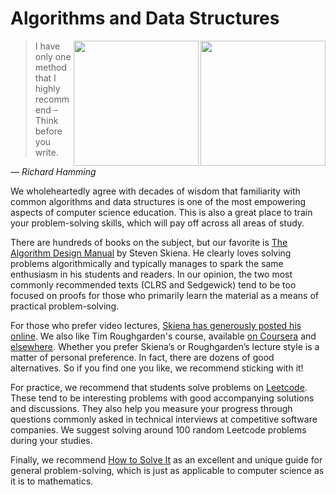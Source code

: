 # Algorithms and Data Structures

<img align="right" width="200" src="https://github.com/user-attachments/assets/78648c2a-538c-4526-8dec-122edacd545e" />
<a href="https://www.amazon.com/Algorithm-Design-Manual-Steven-Skiena/dp/1848000693/?pldnSite=1"></a>

<img align="right" width="200" src="https://github.com/user-attachments/assets/d74cf82c-162e-441d-8be4-36635a2890dc" />
<a href="https://www.amazon.com/How-Solve-Mathematical-Princeton-Science/dp/069116407X/?pldnSite=1"></a>


> I have only one method that I highly recommend – Think before you write.

_— Richard Hamming_

We wholeheartedly agree with decades of wisdom that familiarity with common algorithms and data structures is one of the most empowering aspects of computer science education. This is also a great place to train your problem-solving skills, which will pay off across all areas of study.

There are hundreds of books on the subject, but our favorite is [The Algorithm Design Manual](https://www.amazon.com/Algorithm-Design-Manual-Steven-Skiena/dp/1848000693/?pldnSite=1) by Steven Skiena. He clearly loves solving problems algorithmically and typically manages to spark the same enthusiasm in his students and readers. In our opinion, the two most commonly recommended texts (CLRS and Sedgewick) tend to be too focused on proofs for those who primarily learn the material as a means of practical problem-solving.

For those who prefer video lectures, [Skiena has generously posted his online](https://www3.cs.stonybrook.edu/~skiena/373/videos/). We also like Tim Roughgarden's course, available [on Coursera](https://www.coursera.org/specializations/algorithms) and [elsewhere](http://timroughgarden.org/videos.html). Whether you prefer Skiena’s or Roughgarden’s lecture style is a matter of personal preference. In fact, there are dozens of good alternatives. So if you find one you like, we recommend sticking with it!

For practice, we recommend that students solve problems on [Leetcode](https://leetcode.com/). These tend to be interesting problems with good accompanying solutions and discussions. They also help you measure your progress through questions commonly asked in technical interviews at competitive software companies. We suggest solving around 100 random Leetcode problems during your studies.

Finally, we recommend [How to Solve It](https://www.amazon.com/How-Solve-Mathematical-Princeton-Science/dp/069116407X/?pldnSite=1) as an excellent and unique guide for general problem-solving, which is just as applicable to computer science as it is to mathematics.
